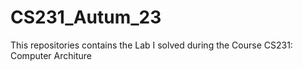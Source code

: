 # CS231_Autum_23
This repositories contains the Lab I solved during the Course CS231: Computer Architure
